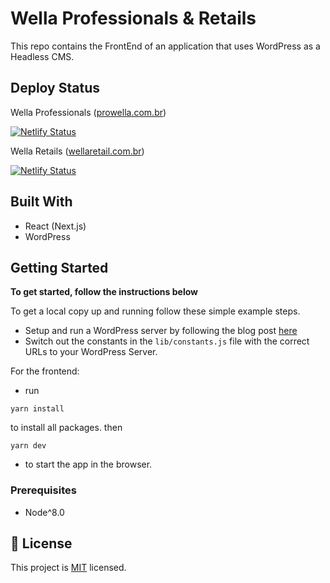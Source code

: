 # Wella Professionals & Retails

This repo contains the FrontEnd of an application that uses WordPress as a Headless CMS. 

## Deploy Status

Wella Professionals ([prowella.com.br](https://prowella.com.br))

[![Netlify Status](https://api.netlify.com/api/v1/badges/056aa361-9231-4bd2-8503-f2b938800270/deploy-status)](https://app.netlify.com/sites/wella-professional/deploys)

Wella Retails ([wellaretail.com.br](https://wellaretail.com.br))

[![Netlify Status](https://api.netlify.com/api/v1/badges/bffe5cbf-d17c-4f9f-b130-8053e74114ff/deploy-status)](https://app.netlify.com/sites/wella-retail/deploys)

## Built With

- React (Next.js)
- WordPress

## Getting Started

**To get started, follow the instructions below**

To get a local copy up and running follow these simple example steps.

- Setup and run a WordPress server by following the blog post [here]()
- Switch out the constants in the `lib/constants.js` file with the correct URLs to your WordPress Server.

For the frontend:

- run

```
yarn install
```

to install all packages. then

```
yarn dev
```

- to start the app in the browser.

### Prerequisites

- Node^8.0


## 📝 License

This project is [MIT](lic.url) licensed.
